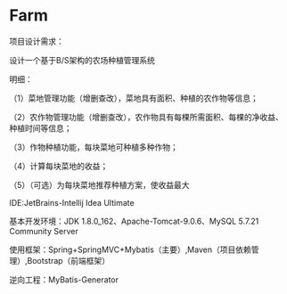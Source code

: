 # Farm
项目设计需求：

设计一个基于B/S架构的农场种植管理系统


明细：

（1）菜地管理功能（增删查改），菜地具有面积、种植的农作物等信息；

（2）农作物管理功能（增删查改），农作物具有每棵所需面积、每棵的净收益、种植时间等信息；

（3）作物种植功能，每块菜地可种植多种作物；

（4）计算每块菜地的收益；

（5）（可选）为每块菜地推荐种植方案，使收益最大



IDE:JetBrains-Intellij Idea Ultimate

基本开发环境：JDK 1.8.0_162、Apache-Tomcat-9.0.6、MySQL 5.7.21 Community Server

使用框架：Spring+SpringMVC+Mybatis（主要）,Maven（项目依赖管理）,Bootstrap（前端框架）

逆向工程：MyBatis-Generator

